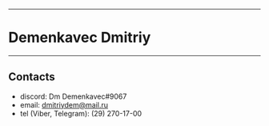 ____________
# Demenkavec Dmitriy
____________
## Сontacts 
  * discord: Dm Demenkavec#9067
  * email: dmitriydem@mail.ru
  * tel (Viber, Telegram): (29) 270-17-00